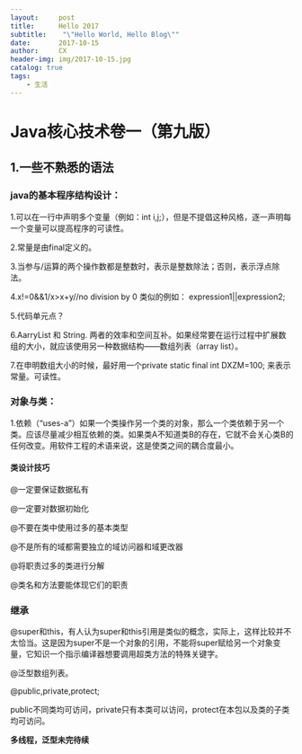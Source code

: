 ```yaml
---
layout:     post
title:      Hello 2017
subtitle:    "\"Hello World, Hello Blog\""
date:       2017-10-15
author:     CX
header-img: img/2017-10-15.jpg
catalog: true
tags:
    - 生活
---
```



# Java核心技术卷一（第九版）

## 1.一些不熟悉的语法

### java的基本程序结构设计：

1.可以在一行中声明多个变量（例如：int i,j;），但是不提倡这种风格，逐一声明每一个变量可以提高程序的可读性。

2.常量是由final定义的。

3.当参与/运算的两个操作数都是整数时，表示是整数除法；否则，表示浮点除法。

4.x!=0&&1/x>x+y//no division by 0 类似的例如： expression1||expression2;

5.代码单元点？

6.AarryList 和 String. 两者的效率和空间互补。如果经常要在运行过程中扩展数组的大小，就应该使用另一种数据结构——数组列表（array list）。

7.在申明数组大小的时候，最好用一个private static final  int DXZM=100; 来表示常量。可读性。

### 对象与类：

1.依赖（“uses-a”）如果一个类操作另一个类的对象，那么一个类依赖于另一个类。应该尽量减少相互依赖的类。如果类A不知道类B的存在，它就不会关心类B的任何改变。用软件工程的术语来说，这是使类之间的耦合度最小。

#### 类设计技巧

@一定要保证数据私有

@一定要对数据初始化

@不要在类中使用过多的基本类型

@不是所有的域都需要独立的域访问器和域更改器

@将职责过多的类进行分解

@类名和方法要能体现它们的职责

### 继承

@super和this，有人认为super和this引用是类似的概念，实际上，这样比较并不太恰当。这是因为super不是一个对象的引用，不能将super赋给另一个对象变量，它知识一个指示编译器想要调用超类方法的特殊关键字。

@泛型数组列表。

@public,private,protect;

public不同类均可访问，private只有本类可以访问，protect在本包以及类的子类均可访问。

**多线程，泛型未完待续**